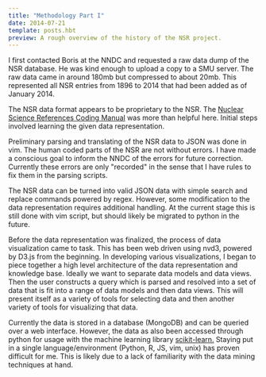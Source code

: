 ```yaml
---
title: "Methodology Part I"
date: 2014-07-21
template: posts.hbt
preview: A rough overview of the history of the NSR project.
---
```

I first contacted Boris at the NNDC and requested a raw data dump of the NSR database.
He was kind enough to upload a copy to a SMU server.
The raw data came in around 180mb but compressed to about 20mb.
This represented all NSR entries from 1896 to 2014 that had been added as of January 2014.

The NSR data format appears to be proprietary to the NSR.
The [Nuclear Science References Coding Manual](http://www.bnl.gov/isd/documents/35620.pdf) was more than helpful here.
Initial steps involved learning the given data representation.

Preliminary parsing and translating of the NSR data to JSON was done in vim.
The human coded parts of the NSR are not without errors.
I have made a conscious goal to inform the NNDC of the errors for future correction.
Currently these errors are only "recorded" in the sense that I have rules to fix them in the parsing scripts.

The NSR data can be turned into valid JSON data with simple search and replace commands powered by regex.
However, some modification to the data representation requires additional handling.
At the current stage this is still done with vim script, but should likely be migrated to python in the future.

Before the data representation was finalized, the process of data visualization came to task.
This has been web driven using nvd3, powered by D3.js from the beginning.
In developing various visualizations, I began to piece together a high level architecture of the data representation and knowledge base.
Ideally we want to separate data models and data views.
Then the user constructs a query which is parsed and resolved into a set of data that is fit into a range of data models and then data views.
This will present itself as a variety of tools for selecting data and then another variety of tools for visualizing that data.

Currently the data is stored in a database (MongoDB) and can be queried over a web interface.
However, the data as also been accessed through python for usage with the machine learning library [scikit-learn.](http://scikit-learn.org/stable/)
Staying put in a single language/environment (Python, R, JS, vim, unix) has proven difficult for me.
This is likely due to a lack of familiarity with the data mining techniques at hand.

<!--
Natural language
information retrieval
data mining
scikit-learn
problems.
-->
